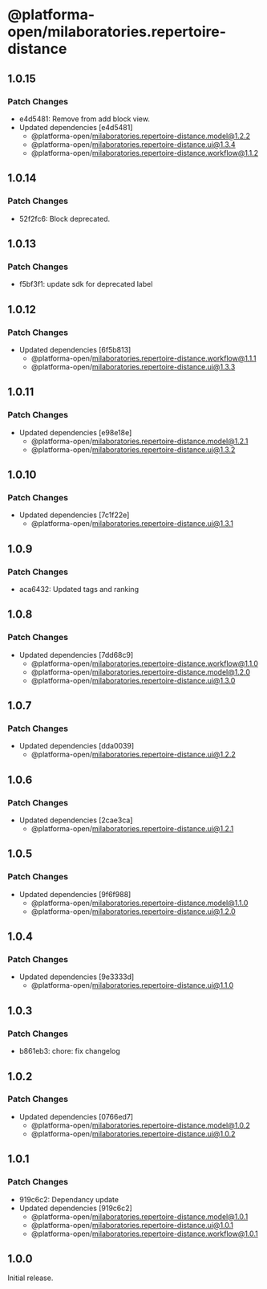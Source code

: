 # @platforma-open/milaboratories.repertoire-distance

## 1.0.15

### Patch Changes

- e4d5481: Remove from add block view.
- Updated dependencies [e4d5481]
  - @platforma-open/milaboratories.repertoire-distance.model@1.2.2
  - @platforma-open/milaboratories.repertoire-distance.ui@1.3.4
  - @platforma-open/milaboratories.repertoire-distance.workflow@1.1.2

## 1.0.14

### Patch Changes

- 52f2fc6: Block deprecated.

## 1.0.13

### Patch Changes

- f5bf3f1: update sdk for deprecated label

## 1.0.12

### Patch Changes

- Updated dependencies [6f5b813]
  - @platforma-open/milaboratories.repertoire-distance.workflow@1.1.1
  - @platforma-open/milaboratories.repertoire-distance.ui@1.3.3

## 1.0.11

### Patch Changes

- Updated dependencies [e98e18e]
  - @platforma-open/milaboratories.repertoire-distance.model@1.2.1
  - @platforma-open/milaboratories.repertoire-distance.ui@1.3.2

## 1.0.10

### Patch Changes

- Updated dependencies [7c1f22e]
  - @platforma-open/milaboratories.repertoire-distance.ui@1.3.1

## 1.0.9

### Patch Changes

- aca6432: Updated tags and ranking

## 1.0.8

### Patch Changes

- Updated dependencies [7dd68c9]
  - @platforma-open/milaboratories.repertoire-distance.workflow@1.1.0
  - @platforma-open/milaboratories.repertoire-distance.model@1.2.0
  - @platforma-open/milaboratories.repertoire-distance.ui@1.3.0

## 1.0.7

### Patch Changes

- Updated dependencies [dda0039]
  - @platforma-open/milaboratories.repertoire-distance.ui@1.2.2

## 1.0.6

### Patch Changes

- Updated dependencies [2cae3ca]
  - @platforma-open/milaboratories.repertoire-distance.ui@1.2.1

## 1.0.5

### Patch Changes

- Updated dependencies [9f6f988]
  - @platforma-open/milaboratories.repertoire-distance.model@1.1.0
  - @platforma-open/milaboratories.repertoire-distance.ui@1.2.0

## 1.0.4

### Patch Changes

- Updated dependencies [9e3333d]
  - @platforma-open/milaboratories.repertoire-distance.ui@1.1.0

## 1.0.3

### Patch Changes

- b861eb3: chore: fix changelog

## 1.0.2

### Patch Changes

- Updated dependencies [0766ed7]
  - @platforma-open/milaboratories.repertoire-distance.model@1.0.2
  - @platforma-open/milaboratories.repertoire-distance.ui@1.0.2

## 1.0.1

### Patch Changes

- 919c6c2: Dependancy update
- Updated dependencies [919c6c2]
  - @platforma-open/milaboratories.repertoire-distance.model@1.0.1
  - @platforma-open/milaboratories.repertoire-distance.ui@1.0.1
  - @platforma-open/milaboratories.repertoire-distance.workflow@1.0.1

## 1.0.0

Initial release.
